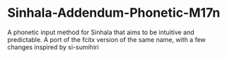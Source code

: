 # Sinhala-Addendum-Phonetic-M17n
A phonetic input method for Sinhala that aims to be intuitive and predictable. A port of the fcitx version of the same name, with a few changes inspired by si-sumihiri
